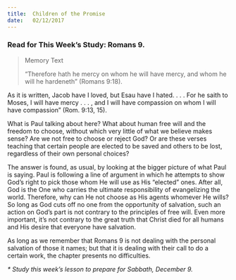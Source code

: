 ```yaml
---
title:  Children of the Promise
date:   02/12/2017
---
```


### Read for This Week’s Study: Romans 9.

> <p>Memory Text</p>
> “Therefore hath he mercy on whom he will have mercy, and whom he will he hardeneth” (Romans 9:18).

As it is written, Jacob have I loved, but Esau have I hated. . . . For he saith to Moses, I will have mercy . . . , and I will have compassion on whom I will have compassion” (Rom. 9:13, 15).

What is Paul talking about here? What about human free will and the freedom to choose, without which very little of what we believe makes sense? Are we not free to choose or reject God? Or are these verses teaching that certain people are elected to be saved and others to be lost, regardless of their own personal choices?

The answer is found, as usual, by looking at the bigger picture of what Paul is saying. Paul is following a line of argument in which he attempts to show God’s right to pick those whom He will use as His “elected” ones. After all, God is the One who carries the ultimate responsibility of evangelizing the world. Therefore, why can He not choose as His agents whomever He wills? So long as God cuts off no one from the opportunity of salvation, such an action on God’s part is not contrary to the principles of free will. Even more important, it’s not contrary to the great truth that Christ died for all humans and His desire that everyone have salvation.

As long as we remember that Romans 9 is not dealing with the personal salvation of those it names; but that it is dealing with their call to do a certain work, the chapter presents no difficulties.

_* Study this week’s lesson to prepare for Sabbath, December 9._